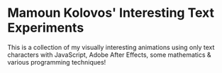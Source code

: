 # Mamoun Kolovos' Interesting Text Experiments
This is a collection of my visually interesting animations using only text characters with JavaScript, Adobe After Effects, some mathematics &amp; various programming techniques!
